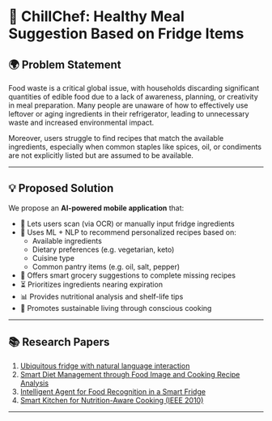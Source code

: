 # 🥗 ChillChef: Healthy Meal Suggestion Based on Fridge Items

## 🌍 Problem Statement

Food waste is a critical global issue, with households discarding significant quantities of edible food due to a lack of awareness, planning, or creativity in meal preparation. Many people are unaware of how to effectively use leftover or aging ingredients in their refrigerator, leading to unnecessary waste and increased environmental impact.

Moreover, users struggle to find recipes that match the available ingredients, especially when common staples like spices, oil, or condiments are not explicitly listed but are assumed to be available.

---

## 💡 Proposed Solution

We propose an **AI-powered mobile application** that:

- 📸 Lets users scan (via OCR) or manually input fridge ingredients
- 🤖 Uses ML + NLP to recommend personalized recipes based on:
  - Available ingredients
  - Dietary preferences (e.g. vegetarian, keto)
  - Cuisine type
  - Common pantry items (e.g. oil, salt, pepper)
- 🧠 Offers smart grocery suggestions to complete missing recipes
- ⏳ Prioritizes ingredients nearing expiration
- 📊 Provides nutritional analysis and shelf-life tips
- 🌱 Promotes sustainable living through conscious cooking

---

## 📚 Research Papers

1. [Ubiquitous fridge with natural language interaction](https://ieeexplore.ieee.org/document/8892025)
2. [Smart Diet Management through Food Image and Cooking Recipe Analysis](https://ieeexplore.ieee.org/document/9994888)
3. [Intelligent Agent for Food Recognition in a Smart Fridge](https://ieeexplore.ieee.org/document/10130986)
4. [Smart Kitchen for Nutrition-Aware Cooking (IEEE 2010)](https://ieeexplore.ieee.org/document/5586695)

---
